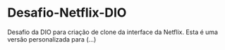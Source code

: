 # Desafio-Netflix-DIO
Desafio da DIO para criação de clone da interface da Netflix. Esta é uma versão personalizada para (...)
